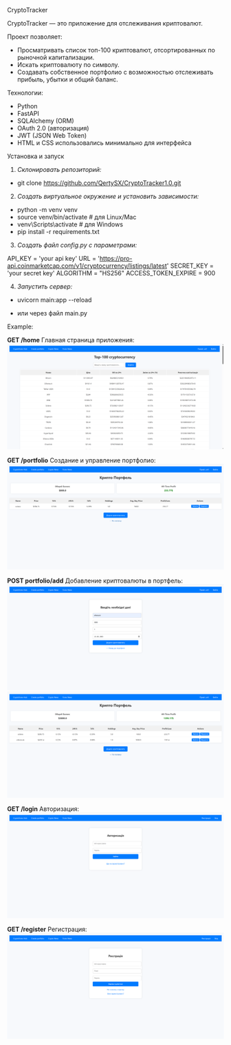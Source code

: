 CryptoTracker

CryptoTracker — это приложение для отслеживания криптовалют. 

Проект позволяет: 

- Просматривать список топ-100 криптовалют, отсортированных по рыночной капитализации.
- Искать криптовалюту по символу.
- Создавать собственное портфолио с возможностью отслеживать прибыль, убытки и общий баланс.

Технологии:

- Python
- FastAPI
- SQLAlchemy (ORM)
- OAuth 2.0 (авторизация)
- JWT (JSON Web Token)
- HTML и CSS использовались минимально для интерфейса

Установка и запуск

1. *Склонировать репозиторий:*

- git clone https://github.com/QertySX/CryptoTracker1.0.git

2. *Создать виртуальное окружение и установить зависимости:*

- python -m venv venv
- source venv/bin/activate  # для Linux/Mac
- venv\Scripts\activate     # для Windows
- pip install -r requirements.txt

3. *Создать файл config.py с параметрами:*

API_KEY = 'your api key'
URL = 'https://pro-api.coinmarketcap.com/v1/cryptocurrency/listings/latest'
SECRET_KEY = 'your secret key'
ALGORITHM = "HS256"
ACCESS_TOKEN_EXPIRE = 900

4. *Запустить сервер:*

- uvicorn main:app --reload

- или через файл main.py


Example: 

**GET /home** 
Главная страница приложения:  
![Главная страница](screenshots/1.png)

**GET /portfolio** 
Создание и управление портфолио:
![Страница портфолио](screenshots/2.png)

**POST portfolio/add**
Добавление криптовалюты в портфель: 
![Добавление криптовалюты](screenshots/3.png)
![Добавление криптовалюты](screenshots/4.png)

**GET /login**
Авторизация: 
![Авторизация](screenshots/5.png)

**GET /register**
Регистрация: 
![Регистрация](screenshots/6.png)